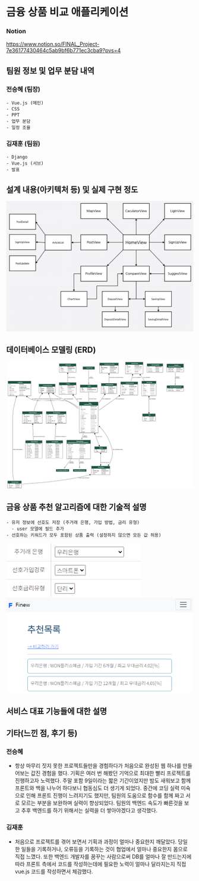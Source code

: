 # 금융 상품 비교 애플리케이션

### Notion
https://www.notion.so/FINAL_Project-7e36177430464c5ab9bf6b771ec3cba9?pvs=4

## 팀원 정보 및 업무 분담 내역
  ### 전승혜 (팀장)
    - Vue.js (메인)
    - CSS
    - PPT
    - 업무 분담
    - 일정 조율
  ### 김재훈 (팀원)
    - Django
    - Vue.js (서브)
    - 발표

## 설계 내용(아키텍처 등) 및 실제 구현 정도
![컴포넌트](./component.PNG)
## 데이터베이스 모델링 (ERD)
![ERD](final-back/my_models.png)
## 금융 상품 추천 알고리즘에 대한 기술적 설명
    - 유저 정보에 선호도 저장 (주거래 은행, 가입 방법, 금리 유형)
      - user 모델에 필드 추가
    - 선호하는 키워드가 모두 포함된 상품 출력 (설정하지 않으면 모든 값 허용)
![선호](./1.PNG)
![추천](./2.PNG)

## 서비스 대표 기능들에 대한 설명

## 기타(느낀 점, 후기 등)
### 전승혜
  - 항상 마무리 짓지 못한 프로젝트들만을 경험하다가 처음으로 완성된 웹 하나를 만들어보는 값진 경험을 했다. 기획은 여러 번 해봤던 기억으로 최대한 빨리 프로젝트를 진행하고자 노력했다. 주말 포함 9일이라는 짧은 기간이었지만 밤도 새워보고 함께 프론트와 백을 나누어 하다보니 협동심도 더 생기게 되었다. 중간에 코딩 실력 미숙으로 인해 프론트 진행이 느려지기도 했지만, 팀원의 도움으로 함수를 함께 짜고 서로 모르는 부분을 보완하며 실력이 향상되었다. 팀원의 백엔드 속도가 빠른것을 보고 추후 백엔드를 하기 위해서는 실력을 더 쌓아야겠다고 생각했다.
### 김재훈
  - 처음으로 프로젝트를 겪어 보면서 기획과 과정이 얼마나 중요한지 깨달았다.
당일 한 일들을 기록하거나, 오류등을 기록하는 것이 협업에서 얼마나 중요한지 몸으로 직접 느꼈다.
또한 백엔드 개발자를 꿈꾸는 사람으로써 DB를 얼마나 잘 만드는지에 따라 프론트 측에서 코드를 작성하는데에 필요한 노력이 얼마나 달라지는지 직접 vue.js 코드를 작성하면서 체감했다.
  
